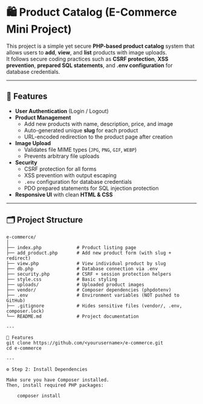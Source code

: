 # 🛍️ Product Catalog (E-Commerce Mini Project)

This project is a simple yet secure **PHP-based product catalog** system that allows users to **add**, **view**, and **list** products with image uploads.  
It follows secure coding practices such as **CSRF protection**, **XSS prevention**, **prepared SQL statements**, and **.env configuration** for database credentials.

---

## 🚀 Features

- **User Authentication** (Login / Logout)
- **Product Management**
  - Add new products with name, description, price, and image
  - Auto-generated unique **slug** for each product
  - URL-encoded redirection to the product page after creation
- **Image Upload**
  - Validates file MIME types (`JPG`, `PNG`, `GIF`, `WEBP`)
  - Prevents arbitrary file uploads
- **Security**
  - CSRF protection for all forms
  - XSS prevention with output escaping
  - `.env` configuration for database credentials
  - PDO prepared statements for SQL injection protection
- **Responsive UI** with clean **HTML & CSS**

---

## 🗂️ Project Structure

```plaintext
e-commerce/
│
├── index.php             # Product listing page
├── add_product.php       # Add new product form (with slug + redirect)
├── view.php              # View individual product by slug
├── db.php                # Database connection via .env
├── security.php          # CSRF + session protection helpers
├── style.css             # Basic styling
├── uploads/              # Uploaded product images
├── vendor/               # Composer dependencies (phpdotenv)
├── .env                  # Environment variables (NOT pushed to GitHub)
├── .gitignore            # Hides sensitive files (vendor/, .env, composer.lock)
└── README.md             # Project documentation

---

🚀 Features
git clone https://github.com/<yourusername>/e-commerce.git
cd e-commerce

---

⚙️ Step 2: Install Dependencies

Make sure you have Composer installed.
Then, install required PHP packages:

    composer install